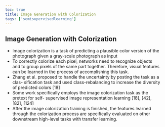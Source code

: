 ```yaml
---
toc: true
title: Image Generation with Colorization
tags: ['semisupervisedlearning']
---
```


## Image Generation with Colorization
- Image colorization is a task of predicting a plausible color version of the photograph given a gray-scale photograph as input 
- To correctly colorize each pixel, networks need to recognize objects and to group pixels of the same part together. Therefore, visual features can be learned in the process of accomplishing this task. 
- Zhang et al. proposed to handle the uncertainty by posting the task as a clas- sification task and used class-rebalancing to increase the diversity of predicted colors [18] 
- Some work specifically employs the image colorization task as the pretext for self- supervised image representation learning [18], [42], [82], [124] 
- After the image colorization training is finished, the features learned through the colorization process are specifically evaluated on other downstream high-level tasks with transfer learning.



